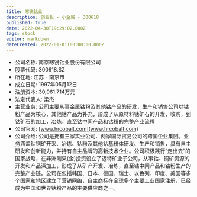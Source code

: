 ```yaml
---
title: 寒锐钴业
description: 创业板 - 小金属 - 300618
published: true
date: 2022-04-30T19:29:02.000Z
tags: stock
editor: markdown
dateCreated: 2022-01-01T00:00:00.000Z
---
```


- 公司名称: 南京寒锐钴业股份有限公司
- 股票代码: 300618.SZ
- 所在地: 江苏 - 南京市
- 成立日期: 1997年05月12日
- 注册资本: 30,961.714万元
- 法定代表人: 梁杰
- 主营业务: 公司主要从事金属钴粉及其他钴产品的研发，生产和销售公司以钴粉产品为核心，其他钴产品为补充，形成了从原材料钴矿石的开发，收购，到钴矿石的加工，冶炼，直至钴中间产品和钴粉的完整产业流程
- 公司官网: [www.hrcobalt.com](www.hrcobalt.com)
- 公司介绍: 公司是拥有三家实业公司、两家国际贸易公司的跨国企业集团。业务涵盖钴铜矿开采、冶炼、钴粉及其他钴基粉体研发、生产和销售，具有自主研发和创新能力，并持有自主品牌的高新技术企业。公司积极践行“走出去”的国家战略，在非洲刚果(金)投资设立了迈特矿业子公司，从事钴、铜矿资源的开发和产品深加工，形成了从矿产开发、冶炼，直至钴中间产品和钴粉生产的完整产业链。公司在包括韩国、日本、德国、瑞士、以色列、印度、美国等多个国家和地区建立了营销网络，自主商标在全球多个主要工业国家注册，已经成为中国和世界钴粉产品的主要供应商之一。



